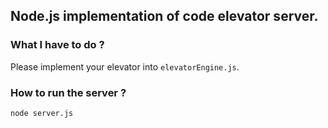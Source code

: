 ## Node.js implementation of code elevator server.

### What I have to do ?

Please implement your elevator into ```elevatorEngine.js```.

### How to run the server ?

    node server.js
